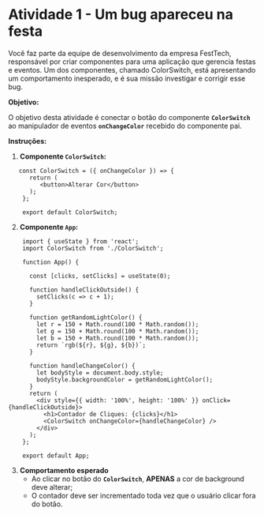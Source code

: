# Atividade 1 - Um bug apareceu na festa

Você faz parte da equipe de desenvolvimento da empresa FestTech, responsável por criar componentes para uma aplicação que gerencia festas e eventos. Um dos componentes, chamado ColorSwitch, está apresentando um comportamento inesperado, e é sua missão investigar e corrigir esse bug.

**Objetivo:**

O objetivo desta atividade é conectar o botão do componente **`ColorSwitch`** ao manipulador de eventos **`onChangeColor`** recebido do componente pai.

**Instruções:**

1. **Componente `ColorSwitch`:**

```
   const ColorSwitch = ({ onChangeColor }) => {
      return (
         <button>Alterar Cor</button>
      );
    };
    
    export default ColorSwitch;
```
   
2. **Componente `App`:**

```
    import { useState } from 'react';
    import ColorSwitch from './ColorSwitch';
    
    function App() {
    
      const [clicks, setClicks] = useState(0);
    
      function handleClickOutside() {
        setClicks(c => c + 1);
      }
    
      function getRandomLightColor() {
        let r = 150 + Math.round(100 * Math.random());
        let g = 150 + Math.round(100 * Math.random());
        let b = 150 + Math.round(100 * Math.random());
        return `rgb(${r}, ${g}, ${b})`;
      }
    
      function handleChangeColor() {
        let bodyStyle = document.body.style;
        bodyStyle.backgroundColor = getRandomLightColor();
      }
      return (
        <div style={{ width: '100%', height: '100%' }} onClick={handleClickOutside}>
          <h1>Contador de Cliques: {clicks}</h1>
          <ColorSwitch onChangeColor={handleChangeColor} />
        </div>
      );
    };
    
    export default App;
```
   
3. **Comportamento esperado**
    - Ao clicar no botão do **`ColorSwitch`**, **APENAS** a cor de background deve alterar;
    - O contador deve ser incrementado toda vez que o usuário clicar fora do botão.
